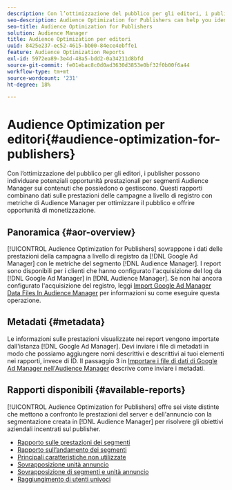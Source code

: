 ```yaml
---
description: Con l’ottimizzazione del pubblico per gli editori, i publisher possono individuare potenziali opportunità prestazionali per segmenti Audience Manager sui contenuti che possiedono o gestiscono. Questi rapporti combinano dati sulle prestazioni delle campagne a livello di registro con metriche di Audience Manager per ottimizzare il pubblico e offrire opportunità di monetizzazione.
seo-description: Audience Optimization for Publishers can help you identify potential performance opportunities for Audience Manager segments on your owned and operated content. These reports combine log-level campaign performance data with Audience Manager metrics to inform audience optimizations and monetization opportunities.
seo-title: Audience Optimization for Publishers
solution: Audience Manager
title: Audience Optimization per editori
uuid: 8425e237-ec52-4615-bb00-84ece4ebffe1
feature: Audience Optimization Reports
exl-id: 5972ea89-3e4d-48a5-bdd2-0a34211d8bfd
source-git-commit: fe01ebac8c0d0ad3630d3853e0bf32f0b00f6a44
workflow-type: tm+mt
source-wordcount: '231'
ht-degree: 18%

---
```


# Audience Optimization per editori{#audience-optimization-for-publishers}

Con l’ottimizzazione del pubblico per gli editori, i publisher possono individuare potenziali opportunità prestazionali per segmenti Audience Manager sui contenuti che possiedono o gestiscono. Questi rapporti combinano dati sulle prestazioni delle campagne a livello di registro con metriche di Audience Manager per ottimizzare il pubblico e offrire opportunità di monetizzazione.

## Panoramica {#aor-overview}

[!UICONTROL Audience Optimization for Publishers] sovrappone i dati delle prestazioni della campagna a livello di registro da [!DNL Google Ad Manager] con le metriche del segmento [!DNL Audience Manager]. I report sono disponibili per i clienti che hanno configurato l&#39;acquisizione del log da [!DNL Google Ad Manager] in [!DNL Audience Manager]. Se non hai ancora configurato l&#39;acquisizione del registro, leggi [Import Google Ad Manager Data Files In Audience Manager](import-dfp.md) per informazioni su come eseguire questa operazione.

## Metadati {#metadata}

Le informazioni sulle prestazioni visualizzate nei report vengono importate dall&#39;istanza [!DNL Google Ad Manager]. Devi inviare i file di metadati in modo che possiamo aggiungere nomi descrittivi e descrittivi ai tuoi elementi nei rapporti, invece di ID. Il passaggio 3 in [Importare i file di dati di Google Ad Manager nell&#39;Audience Manager](../../../reporting/audience-optimization-reports/aor-publishers/import-dfp.md) descrive come inviare i metadati.

## Rapporti disponibili {#available-reports}

[!UICONTROL Audience Optimization for Publishers] offre sei viste distinte che mettono a confronto le prestazioni del server e dell&#39;annuncio con la segmentazione creata in [!DNL Audience Manager] per risolvere gli obiettivi aziendali incentrati sul publisher.

+ [Rapporto sulle prestazioni dei segmenti](publisher-segment-performance.md)
+ [Rapporto sull’andamento dei segmenti](publisher-segment-trends.md)
+ [Principali caratteristiche non utilizzate](publisher-top-unused-traits.md)
+ [Sovrapposizione unità annuncio](publisher-ad-unit-overlap.md)
+ [Sovrapposizione di segmenti e unità annuncio](publisher-segment-ad-unit-overlap.md)
+ [Raggiungimento di utenti univoci](publisher-unique-reach.md)
